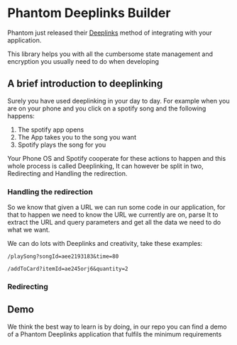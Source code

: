 # Phantom Deeplinks Builder

Phantom just released their [Deeplinks](https://docs.phantom.app/integrating/deeplinks) method of integrating with your application.

This library helps you with all the cumbersome state management and encryption you usually need to do when developing 

## A brief introduction to deeplinking

Surely you have used deeplinking in your day to day. 
For example when you are on your phone and you click on a spotify song and the following happens:

1. The spotify app opens
2. The App takes you to the song you want 
3. Spotify plays the song for you 

Your Phone OS and Spotify cooperate for these actions to happen and this whole process is called Deeplinking, It can however be split in two, Redirecting and Handling the redirection.

### Handling the redirection
So we know that given a URL we can run some code in our application, for that to happen we need to know the URL we currently are on, parse It to extract the URL and query parameters and get all the data we need to do what we want.

We can do lots with Deeplinks and creativity, take these examples:

`/playSong?songId=aee2193183&time=80`

`/addToCard?itemId=ae245orj6&quantity=2`

### Redirecting


## Demo
We think the best way to learn is by doing, in our repo you can find a demo of a Phantom Deeplinks application that fulfils the minimum requirements


